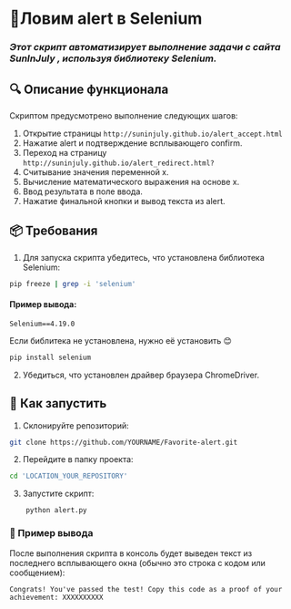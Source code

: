 # 🧪Ловим alert в Selenium

### *Этот скрипт автоматизирует выполнение задачи с сайта SunInJuly , используя библиотеку Selenium.*


## 🔍 Описание функционала 

Скриптом предусмотрено выполнение следующих шагов: 

1. Открытие страницы `http://suninjuly.github.io/alert_accept.html` 
2. Нажатие alert и подтверждение всплывающего confirm.
3. Переход на страницу `http://suninjuly.github.io/alert_redirect.html?`
4. Считывание значения переменной x.
5. Вычисление математического выражения на основе x.
6. Ввод результата в поле ввода.
7. Нажатие финальной кнопки и вывод текста из alert.
     

## 📦 Требования 

1. Для запуска скрипта убедитесь, что установлена библиотека Selenium:
```bash
pip freeze | grep -i 'selenium'
```

#### Пример вывода:

```
Selenium==4.19.0
```
Если библитека не установлена, нужно её установить 😊 

``` bash
pip install selenium
``` 

2. Убедиться, что установлен драйвер браузера ChromeDriver. 


## 🚀 Как запустить 

1. Склонируйте репозиторий: 
``` bash 
git clone https://github.com/YOURNAME/Favorite-alert.git 
 ```

2. Перейдите в папку проекта: 

```bash
cd 'LOCATION_YOUR_REPOSITORY'
``` 
3. Запустите скрипт: 
``` 
    python alert.py
```  

### 📄 Пример вывода 

После выполнения скрипта в консоль будет выведен текст из последнего всплывающего окна (обычно это строка с кодом или сообщением): 
 
`Congrats! You've passed the test! Copy this code as a proof of your  achievement: XXXXXXXXXX`
   

